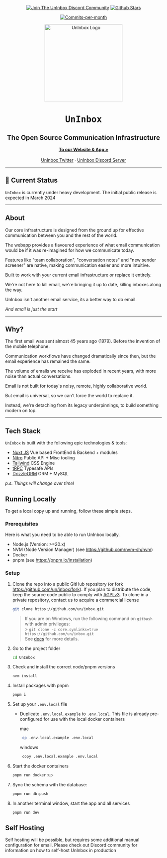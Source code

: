<p align="center">
   <a href="https://discord.gg/QMV9p9sgza"><img src="https://img.shields.io/badge/Discord-uninbox.com-informational?logo=discord&style=for-the-badge" alt="Join The UnInbox Discord Community"></a> 
   <a href="https://github.com/un/inbox/stargazers"><img src="https://img.shields.io/github/stars/un/inbox?logo=github&style=for-the-badge&color=yellow" alt="Github Stars"></a>
</p>
<p align="center">
   <a href="https://github.com/un/inbox/pulse"><img src="https://img.shields.io/github/commit-activity/m/un/inbox?style=for-the-badge&color=green" alt="Commits-per-month"></a>
</p>
<p align="center" style="margin-top: 12px">
  <a href="https://uninbox.com">
   <img width="250px" src="https://avatars.githubusercontent.com/u/135225712?s=400&u=72ad315d63b0326e5bb34377c3f59389373edc9a&v=4" alt="UnInbox Logo">
  </a>

  <h1 align="center"><tt>UnInbox</tt></h1>
  <h2 align="center">The Open Source Communication Infrastructure</h2>

<p align="center">
    <a href="https://UnInbox.com"><strong>To our Website & App »</strong></a>
    <br />
    <br />
    <a href="https://twitter.com/UnInbox">UnInbox Twitter</a>
    ·
    <a href="https://discord.gg/QMV9p9sgza">UnInbox Discord Server</a>
  </p>
</p>

---

## :construction: Current Status

`UnInbox` is currently under heavy development. The initial public release is expected in March 2024

---

## About

Our core infrastructure is designed from the ground up for effective communication between you and the rest of the world.

The webapp provides a flavoured experience of what email communication would be if it was re-imagined for how we communicate today.

Features like "team collaboration", "conversation notes" and "new sender screener" are native, making communication easier and more intuitive.

Built to work with your current email infrastructure or replace it entirely.

We're not here to kill email, we're bringing it up to date, killing inboxes along the way.

UnInbox isn't another email service, its a better way to do email.

_And email is just the start_

---

## Why?

The first email was sent almost 45 years ago (1979). Before the invention of the mobile telephone.

Communication workflows have changed dramatically since then, but the email experience has remained the same.

The volume of emails we receive has exploded in recent years, with more noise than actual conversations.

Email is not built for today's noisy, remote, highly collaborative world.

But email is universal, so we can't force the world to replace it.

Instead, we're detaching from its legacy underpinnings, to build something modern on top.

---

## Tech Stack

`UnInbox` is built with the following epic technologies & tools:

- [Nuxt JS](https://nuxt.com) Vue based FrontEnd & Backend + modules
- [Nitro](https://nitro.unjs.io/) Public API + Misc tooling
- [Tailwind](https://tailwindcss.com/) CSS Engine
- [tRPC](https://trpc.io/) Typesafe APIs
- [DrizzleORM](https://orm.drizzle.team/) ORM + MySQL

_p.s. Things will change over time!_

## Running Locally

To get a local copy up and running, follow these simple steps.

### Prerequisites

Here is what you need to be able to run UnInbox locally.

- Node.js (Version: >=20.x)
- NVM (Node Version Manager) (see https://github.com/nvm-sh/nvm)
- Docker
- pnpm (see https://pnpm.io/installation)

### Setup

1. Clone the repo into a public GitHub repository (or fork https://github.com/un/inbox/fork). If you plan to distribute the code, keep the source code public to comply with [AGPLv3](https://github.com/un/inbox/blob/main/LICENSE). To clone in a private repository, contact us to acquire a commercial license

   ```sh
   git clone https://github.com/un/inbox.git
   ```

   > If you are on Windows, run the following command on `gitbash` with admin privileges: <br> > `git clone -c core.symlinks=true https://github.com/un/inbox.git` <br>
   > See [docs](https://cal.com/docs/how-to-guides/how-to-troubleshoot-symbolic-link-issues-on-windows#enable-symbolic-links) for more details.

2. Go to the project folder

   ```sh
   cd UnInbox
   ```

3. Check and install the correct node/pnpm versions

   ```sh
   nvm install
   ```

4. Install packages with pnpm

   ```sh
   pnpm i
   ```

5. Set up your `.env.local` file

   - Duplicate `.env.local.example` to `.env.local`. This file is already pre-configured for use with the local docker containers

     mac

     ```sh
      cp .env.local.example .env.local
     ```

     windows

     ```sh
      copy .env.local.example .env.local
     ```

6. Start the docker containers

   ```sh
   pnpm run docker:up
   ```

7. Sync the schema with the database:

   ```sh
   pnpm run db:push
   ```

8. In another terminal window, start the app and all services

   ```sh
   pnpm run dev
   ```

## Self Hosting

Self hosting will be possible, but requires some additional manual configuration for email. Please check out Discord community for information on how to self-host UnInbox in production
